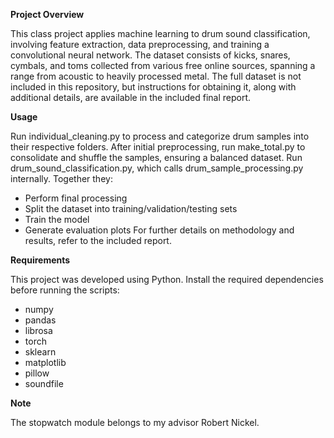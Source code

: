 **Project Overview**

This class project applies machine learning to drum sound classification, involving feature extraction, data preprocessing, and training a convolutional neural network.
The dataset consists of kicks, snares, cymbals, and toms collected from various free online sources, spanning a range from acoustic to heavily processed metal. The full dataset is not included in this repository, but instructions for obtaining it, along with additional details, are available in the included final report.

**Usage**

Run individual_cleaning.py to process and categorize drum samples into their respective folders.
After initial preprocessing, run make_total.py to consolidate and shuffle the samples, ensuring a balanced dataset.
Run drum_sound_classification.py, which calls drum_sample_processing.py internally. Together they:
- Perform final processing
- Split the dataset into training/validation/testing sets
- Train the model
- Generate evaluation plots
For further details on methodology and results, refer to the included report.

**Requirements**

This project was developed using Python. Install the required dependencies before running the scripts:
- numpy
- pandas
- librosa
- torch
- sklearn
- matplotlib
- pillow
- soundfile






**Note**

The stopwatch module belongs to my advisor Robert Nickel.
